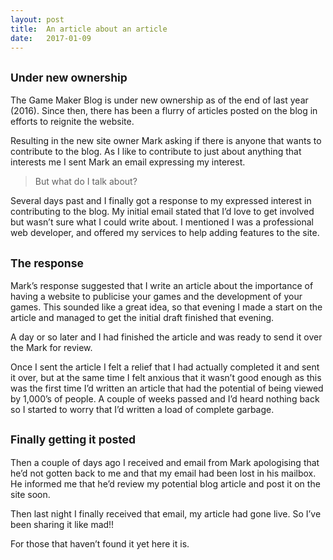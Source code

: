 ```yaml
---
layout: post
title:  An article about an article
date:   2017-01-09
---
```

## <small>Under new ownership</small>
The Game Maker Blog is under new ownership as of the end of last year (2016).  Since then, there has been a flurry of articles posted on the blog in efforts to reignite the website.
<!--more-->
Resulting in the new site owner Mark asking if there is anyone that wants to contribute to the blog.  As I like to contribute to just about anything that interests me I sent Mark an email expressing my interest.

> But what do I talk about?

Several days past and I finally got a response to my expressed interest in contributing to the blog.  My initial email stated that I’d love to get involved but wasn’t sure what I could write about.  I mentioned I was a professional web developer, and offered my services to help adding features to the site.

## <small>The response</small>
Mark’s response suggested that I write an article about the importance of having a website to publicise your games and the development of your games.  This sounded like a great idea, so that evening I made a start on the article and managed to get the initial draft finished that evening.

A day or so later and I had finished the article and was ready to send it over the Mark for review.

Once I sent the article I felt a relief that I had actually completed it and sent it over, but at the same time I felt anxious that it wasn’t good enough as this was the first time I’d written an article that had the potential of being viewed by 1,000’s of people.  A couple of weeks passed and I’d heard nothing back so I started to worry that I’d written a load of complete garbage.

## <small>Finally getting it posted</small>
Then a couple of days ago I received and email from Mark apologising that he’d not gotten back to me and that my email had been lost in his mailbox.  He informed me that he’d review my potential blog article and post it on the site soon.

Then last night I finally received that email, my article had gone live.  So I’ve been sharing it like mad!!

For those that haven’t found it yet here it is.